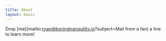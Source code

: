 ```yaml
---
title: About
layout: basic
---
```


Drop [me](mailto:ryan@boringtranquility.io?subject=Mail from a fan) a line to learn more!


